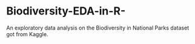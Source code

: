 # Biodiversity-EDA-in-R-
An exploratory data analysis on the Biodiversity in National Parks dataset got from Kaggle.
